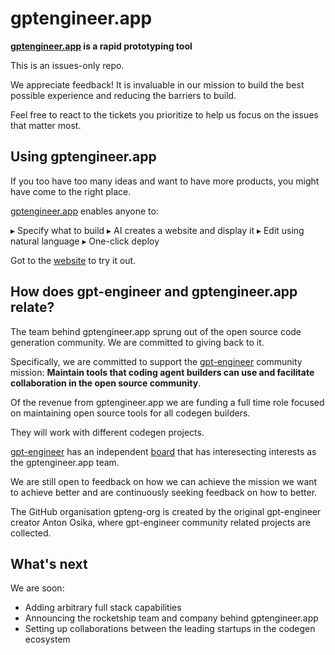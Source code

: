 # gptengineer.app

**[gptengineer.app](https://gptengineer.app) is a rapid prototyping tool**

This is an issues-only repo.

We appreciate feedback!
It is invaluable in our mission to build the best possible experience and reducing the barriers to build.

Feel free to react to the tickets you prioritize to help us focus on the issues that matter most.

## Using gptengineer.app

If you too have too many ideas and want to have more products, you might have come to the right place.

[gptengineer.app](https://gptengineer.app) enables anyone to:

▸ Specify what to build
▸ AI creates a website and display it
▸ Edit using natural language
▸ One-click deploy

Got to the [website](https://gptengineer.app) to try it out.


## How does gpt-engineer and gptengineer.app relate?

The team behind gptengineer.app sprung out of the open source code generation community. We are committed to giving back to it.

Specifically, we are committed to support the [gpt-engineer](https://github.com/AntonOsika/gpt-engineer) community mission:
**Maintain tools that coding agent builders can use and facilitate collaboration in the open source community**.

Of the revenue from gptengineer.app we are funding a full time role focused on maintaining open source tools for all codegen builders.

They will work with different codegen projects.

[gpt-engineer](https://github.com/AntonOsika/gpt-engineer) has an independent [board](https://github.com/AntonOsika/gpt-engineer/GOVERNANCE.md) that has interesecting interests as the gptengineer.app team.

We are still open to feedback on how we can achieve the mission we want to achieve better and are continuously seeking feedback on how to better.

The GitHub organisation gpteng-org is created by the original gpt-engineer creator Anton Osika, where gpt-engineer community related projects are collected.


## What's next

We are soon:
- Adding arbitrary full stack capabilities
- Announcing the rocketship team and company behind gptengineer.app
- Setting up collaborations between the leading startups in the codegen ecosystem
